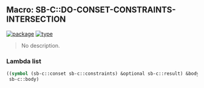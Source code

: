 ## Macro: SB-C::DO-CONSET-CONSTRAINTS-INTERSECTION
[![package](https://img.shields.io/badge/Package-SB--C-5f9ea0.svg?style=social&colorA=999999)](../) [![type](https://img.shields.io/badge/Type-Macro-5f9ea0.svg?style=social&colorA=999999)](../#macro) 

> No description.

### Lambda list
```cl
((symbol (sb-c::conset sb-c::constraints) &optional sb-c::result) &body
 sb-c::body)
```
